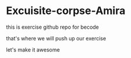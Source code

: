 # Excuisite-corpse-Amira

this is exercise github repo for becode

that's where we will push up our exercise

let's make it awesome

